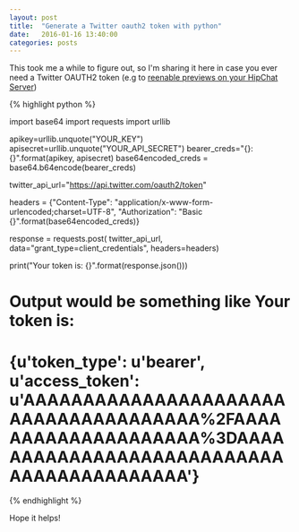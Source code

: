 ```yaml
---
layout: post
title:  "Generate a Twitter oauth2 token with python"
date:   2016-01-16 13:40:00
categories: posts
---
```


This took me a while to figure out, so I'm sharing it here in case you ever need a Twitter OAUTH2 token (e.g to [reenable previews on your HipChat Server](https://confluence.atlassian.com/display/HIPCHATKB/How+to+Generate+API+Keys+for+Content+Previews+and+Configure+it+in+HipChat+Server))

{% highlight python %}

import base64
import requests
import urllib

apikey=urllib.unquote("YOUR_KEY")
apisecret=urllib.unquote("YOUR_API_SECRET")
bearer_creds="{}:{}".format(apikey, apisecret)
base64encoded_creds = base64.b64encode(bearer_creds)

twitter_api_url="https://api.twitter.com/oauth2/token"

headers = {"Content-Type": "application/x-www-form-urlencoded;charset=UTF-8", "Authorization": "Basic {}".format(base64encoded_creds)}

response = requests.post(
	twitter_api_url,
	data="grant_type=client_credentials",
	headers=headers)

print("Your token is: {}".format(response.json()))
# Output would be something like Your token is:
# {u'token_type': u'bearer', u'access_token': u'AAAAAAAAAAAAAAAAAAAAAAAAAAAAAAAAAAAAAA%2FAAAAAAAAAAAAAAAAAAAA%3DAAAAAAAAAAAAAAAAAAAAAAAAAAAAAAAAAAAAAAAAAA'}
{% endhighlight %}

Hope it helps!
